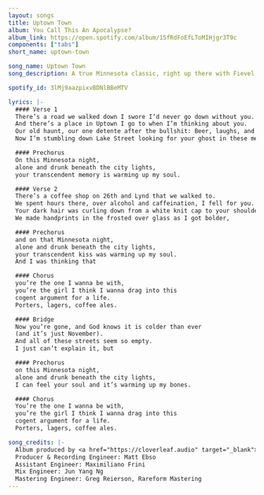 ```yaml
---
layout: songs
title: Uptown Town
album: You Call This An Apocalypse?
album_link: https://open.spotify.com/album/15fRdFoEfLToMIHjgr3T9c
components: ["tabs"]
short_name: uptown-town

song_name: Uptown Town
song_description: A true Minnesota classic, right up there with Fievel Goes to the Soap Factory.

spotify_id: 3lMj9aazpixvBDNlBBeMTV

lyrics: |-
  #### Verse 1
  There’s a road we walked down I swore I’d never go down without you.
  And there’s a place in Uptown I go to when I’m thinking about you.
  Our old haunt, our one detente after the bullshit: Beer, laughs, and caffeine.
  Now I’m stumbling down Lake Street looking for your ghost in these memories.

  #### Prechorus
  On this Minnesota night,
  alone and drunk beneath the city lights,
  your transcendent memory is warming up my soul.

  #### Verse 2
  There’s a coffee shop on 26th and Lynd that we walked to.
  We spent hours there, over alcohol and caffeination, I fell for you.
  Your dark hair was curling down from a white knit cap to your shoulders.
  We made handprints in the frosted over glass as I got bolder,

  #### Prechorus
  and on that Minnesota night,
  alone and drunk beneath the city lights,
  your transcendent kiss was warming up my soul.
  And I was thinking that

  #### Chorus
  you’re the one I wanna be with,
  you’re the girl I think I wanna drag into this
  cogent argument for a life.
  Porters, lagers, coffee ales.

  #### Bridge
  Now you’re gone, and God knows it is colder than ever
  (and it’s just November).
  And all of these streets seem so empty.
  I just can’t explain it, but

  #### Prechorus
  on this Minnesota night,
  alone and drunk beneath the city lights,
  I can feel your soul and it’s warming up my bones.

  #### Chorus
  You’re the one I wanna be with,
  you’re the girl I think I wanna drag into this
  cogent argument for a life.
  Porters, lagers, coffee ales.

song_credits: |-
  Album produced by <a href="https://cloverleaf.audio" target="_blank">Cloverleaf Audio-Visual</a>, Saint Paul MN
  Producer & Recording Engineer: Matt Ebso
  Assistant Engineer: Maximiliano Frini
  Mix Engineer: Jun Yang Ng
  Mastering Engineer: Greg Reierson, Rareform Mastering
---
```

